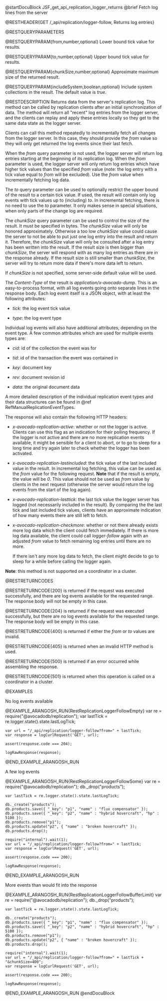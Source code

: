 
@startDocuBlock JSF_get_api_replication_logger_returns
@brief Fetch log lines from the server

@RESTHEADER{GET /_api/replication/logger-follow, Returns log entries}

@RESTQUERYPARAMETERS

@RESTQUERYPARAM{from,number,optional}
Lower bound tick value for results.

@RESTQUERYPARAM{to,number,optional}
Upper bound tick value for results.

@RESTQUERYPARAM{chunkSize,number,optional}
Approximate maximum size of the returned result.

@RESTQUERYPARAM{includeSystem,boolean,optional}
Include system collections in the result. The default value is *true*.

@RESTDESCRIPTION
Returns data from the server's replication log. This method can be called
by replication clients after an initial synchronization of data. The method
will return all "recent" log entries from the logger server, and the clients
can replay and apply these entries locally so they get to the same data
state as the logger server.

Clients can call this method repeatedly to incrementally fetch all changes
from the logger server. In this case, they should provide the *from* value so
they will only get returned the log events since their last fetch.

When the *from* query parameter is not used, the logger server will return log
entries starting at the beginning of its replication log. When the *from*
parameter is used, the logger server will only return log entries which have
higher tick values than the specified *from* value (note: the log entry with a
tick value equal to *from* will be excluded). Use the *from* value when
incrementally fetching log data.

The *to* query parameter can be used to optionally restrict the upper bound of
the result to a certain tick value. If used, the result will contain only log events
with tick values up to (including) *to*. In incremental fetching, there is no
need to use the *to* parameter. It only makes sense in special situations,
when only parts of the change log are required.

The *chunkSize* query parameter can be used to control the size of the result.
It must be specified in bytes. The *chunkSize* value will only be honored
approximately. Otherwise a too low *chunkSize* value could cause the server
to not be able to put just one log entry into the result and return it.
Therefore, the *chunkSize* value will only be consulted after a log entry has
been written into the result. If the result size is then bigger than
*chunkSize*, the server will respond with as many log entries as there are
in the response already. If the result size is still smaller than *chunkSize*,
the server will try to return more data if there's more data left to return.

If *chunkSize* is not specified, some server-side default value will be used.

The *Content-Type* of the result is *application/x-avocado-dump*. This is an
easy-to-process format, with all log events going onto separate lines in the
response body. Each log event itself is a JSON object, with at least the
following attributes:

- *tick*: the log event tick value

- *type*: the log event type

Individual log events will also have additional attributes, depending on the
event type. A few common attributes which are used for multiple events types
are:

- *cid*: id of the collection the event was for

- *tid*: id of the transaction the event was contained in

- *key*: document key

- *rev*: document revision id

- *data*: the original document data

A more detailed description of the individual replication event types and their
data structures can be found in @ref RefManualReplicationEventTypes.

The response will also contain the following HTTP headers:

- *x-avocado-replication-active*: whether or not the logger is active. Clients
  can use this flag as an indication for their polling frequency. If the
  logger is not active and there are no more replication events available, it
  might be sensible for a client to abort, or to go to sleep for a long time
  and try again later to check whether the logger has been activated.

- *x-avocado-replication-lastincluded*: the tick value of the last included
  value in the result. In incremental log fetching, this value can be used
  as the *from* value for the following request. **Note** that if the result is
  empty, the value will be *0*. This value should not be used as *from* value
  by clients in the next request (otherwise the server would return the log
  events from the start of the log again).

- *x-avocado-replication-lasttick*: the last tick value the logger server has
  logged (not necessarily included in the result). By comparing the the last
  tick and last included tick values, clients have an approximate indication of
  how many events there are still left to fetch.

- *x-avocado-replication-checkmore*: whether or not there already exists more
  log data which the client could fetch immediately. If there is more log data
  available, the client could call *logger-follow* again with an adjusted *from*
  value to fetch remaining log entries until there are no more.

  If there isn't any more log data to fetch, the client might decide to go
  to sleep for a while before calling the logger again.

**Note**: this method is not supported on a coordinator in a cluster.

@RESTRETURNCODES

@RESTRETURNCODE{200}
is returned if the request was executed successfully, and there are log
events available for the requested range. The response body will not be empty
in this case.

@RESTRETURNCODE{204}
is returned if the request was executed successfully, but there are no log
events available for the requested range. The response body will be empty
in this case.

@RESTRETURNCODE{400}
is returned if either the *from* or *to* values are invalid.

@RESTRETURNCODE{405}
is returned when an invalid HTTP method is used.

@RESTRETURNCODE{500}
is returned if an error occurred while assembling the response.

@RESTRETURNCODE{501}
is returned when this operation is called on a coordinator in a cluster.

@EXAMPLES

No log events available

@EXAMPLE_ARANGOSH_RUN{RestReplicationLoggerFollowEmpty}
    var re = require("@avocadodb/replication");
    var lastTick = re.logger.state().state.lastLogTick;

    var url = "/_api/replication/logger-follow?from=" + lastTick;
    var response = logCurlRequest('GET', url);

    assert(response.code === 204);

    logRawResponse(response);
@END_EXAMPLE_ARANGOSH_RUN

A few log events

@EXAMPLE_ARANGOSH_RUN{RestReplicationLoggerFollowSome}
    var re = require("@avocadodb/replication");
    db._drop("products");

    var lastTick = re.logger.state().state.lastLogTick;

    db._create("products");
    db.products.save({ "_key": "p1", "name" : "flux compensator" });
    db.products.save({ "_key": "p2", "name" : "hybrid hovercraft", "hp" : 5100 });
    db.products.remove("p1");
    db.products.update("p2", { "name" : "broken hovercraft" });
    db.products.drop();

    require("internal").wait(1);
    var url = "/_api/replication/logger-follow?from=" + lastTick;
    var response = logCurlRequest('GET', url);

    assert(response.code === 200);

    logRawResponse(response);
@END_EXAMPLE_ARANGOSH_RUN

More events than would fit into the response

@EXAMPLE_ARANGOSH_RUN{RestReplicationLoggerFollowBufferLimit}
    var re = require("@avocadodb/replication");
    db._drop("products");

    var lastTick = re.logger.state().state.lastLogTick;

    db._create("products");
    db.products.save({ "_key": "p1", "name" : "flux compensator" });
    db.products.save({ "_key": "p2", "name" : "hybrid hovercraft", "hp" : 5100 });
    db.products.remove("p1");
    db.products.update("p2", { "name" : "broken hovercraft" });
    db.products.drop();

    require("internal").wait(1);
    var url = "/_api/replication/logger-follow?from=" + lastTick + "&chunkSize=400";
    var response = logCurlRequest('GET', url);

    assert(response.code === 200);

    logRawResponse(response);
@END_EXAMPLE_ARANGOSH_RUN
@endDocuBlock

